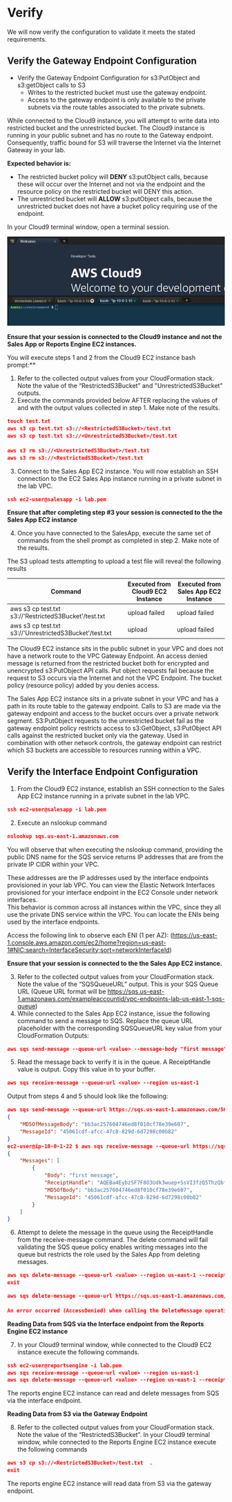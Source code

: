 
# Verify

We will now verify the configuration to validate it meets the stated requirements.  

## Verify the Gateway Endpoint Configuration

* Verify the Gateway Endpoint Configuration for s3:PutObject and s3:getObject calls to S3
  * Writes to the restricted bucket must use the gateway endpoint.
  * Access to the gateway endpoint is only available to the private subnets via the route tables associated to the private subnets. 

While connected to the Cloud9 instance, you will attempt to write data into restricted bucket and the unrestricted bucket.  The Cloud9 instance is running in your public subnet and has no route to the Gateway endpoint.  Consequently, traffic bound for S3 will traverse the Internet via the Internet Gateway in your lab.  

**Expected behavior is:** 
* The restricted bucket policy will **DENY** s3:putObject calls, because these will occur over the Internet and not via the endpoint and the resource policy on the restricted bucket will DENY this action. 
* The unrestricted bucket will **ALLOW** s3:putObject calls, because the unrestricted bucket does not have a bucket policy requiring use of the endpoint. 

In your Cloud9 terminal window, open a terminal session.  

![verify-1](./images/verify-1.png) 

**Ensure that your session is connected to the Cloud9 instance and not the Sales App or Reports Engine EC2 instances.** 

You will execute steps 1 and 2 from the Cloud9 EC2 instance bash prompt:**

1.  Refer to the collected output values from your CloudFormation stack.  Note the value of the “RestrictedS3Bucket” and "UnrestrictedS3Bucket" outputs.  
2.  Execute the commands provided below AFTER replacing the values of <RestrictedS3Bucket> and <UnrestrictedS3Bucket> with the output values collected in step 1.  Make note of the results.

``` json
touch test.txt
aws s3 cp test.txt s3://<RestrictedS3Bucket>/test.txt
aws s3 cp test.txt s3://<UnrestrictedS3Bucket>/test.txt

aws s3 rm s3://<UnrestrictedS3Bucket>/test.txt   
aws s3 rm s3://<RestrictedS3Bucket>/test.txt     
```

3. Connect to the Sales App EC2 instance.  You will now establish an SSH connection to the EC2 Sales App instance running in a private subnet in the lab VPC.   

``` json
ssh ec2-user@salesapp -i lab.pem
```

**Ensure that after completing step #3 your session is connected to the the Sales App EC2 instance**

4. Once you have connected to the SalesApp, execute the same set of commands from the shell prompt as completed in step 2. Make note of the results.


The S3 upload tests attempting to upload a test file will reveal the following results

|Command   |  Executed from Cloud9 EC2 Instance |  Executed from Sales App EC2 Instance |  
|---|---|---|
| aws s3 cp test.txt s3://'RestrictedS3Bucket'/test.txt    |  upload failed | upload failed  |  
| aws s3 cp test.txt s3://'UnrestrictedS3Bucket'/test.txt  |  upload |  upload failed |

The Cloud9 EC2 instance sits in the public subnet in your VPC and does not have a network route to the VPC Gateway Endpoint.  An access denied message is returned from the restricted bucket both for encrypted and unencrypted s3:PutObject API calls. Put object requests fail because the request to S3 occurs via the Internet and not the VPC Endpoint.  The bucket policy (resource policy) added by you denies access.

The Sales App EC2 instance sits in a private subnet in your VPC and has a path in its route table to the gateway endpoint.  Calls to S3 are made via the gateway endpoint and access to the bucket occurs over a private network segment. S3:PutObject requests to the unrestricted bucket fail as the gateway endpoint policy restricts access to s3:GetObject, s3:PutObject API calls against the restricted bucket only via the gateway.  Used in combination with other network controls, the gateway endpoint can restrict which S3 buckets are accessible to resources running within a VPC. 

## Verify the Interface Endpoint Configuration 

1. From the Cloud9 EC2 instance, establish an SSH connection to the Sales App EC2 instance running in a private subnet in the lab VPC.   

``` json
ssh ec2-user@salesapp -i lab.pem
```

2. Execute an nslookup command

``` json
nslookup sqs.us-east-1.amazonaws.com
```

You will observe that when executing the nslookup command, providing the public DNS name for the SQS service returns IP addresses that are from the private IP CIDR within your VPC. 

These addresses are the IP addresses used by the interface endpoints provisioned in your lab VPC.  You can view the Elastic Network Interfaces provisioned for your interface endpoint in the EC2 Console under network interfaces.  
This behavior is common across all instances within the VPC, since they all use the private DNS service within the VPC.  You can locate the ENIs being used by the interface endpoints.

Access the following link to observe each ENI (1 per AZ): (https://us-east-1.console.aws.amazon.com/ec2/home?region=us-east-1#NIC:search=InterfaceSecurity;sort=networkInterfaceId)

**Ensure that your session is connected to the the Sales App EC2 instance.** 

3. Refer to the collected output values from your CloudFormation stack.  Note the value of the “SQSQueueURL” output.  This is your SQS Queue URL (Queue URL format will be https://sqs.us-east-1.amazonaws.com/exampleaccountid/vpc-endpoints-lab-us-east-1-sqs-queue)
4. While connected to the Sales App EC2 instance, issue the following command to send a message to SQS.  Replace the queue URL placeholder <value> with the corresponding SQSQueueURL key value from your CloudFormation Outputs:
 
``` json
aws sqs send-message --queue-url <value> --message-body "first message" --region us-east-1
```
5.  Read the message back to verify it is in the queue.  A ReceiptHandle value is output.  Copy this value in to your buffer.  
  
``` json
aws sqs receive-message --queue-url <value> --region us-east-1
```

Output from steps 4 and 5 should look like the following:

``` json
aws sqs send-message --queue-url https://sqs.us-east-1.amazonaws.com/503395950200/vpc-endpoints-lab-us-east-1-sqs-queue --message-body "first message" --region us-east-1
{
    "MD5OfMessageBody": "bb3ac257604746ed8f010cf78e39e607", 
    "MessageId": "45061cdf-afcc-47c8-829d-6d7298c00b82"
}
ec2-user@ip-10-0-1-22 $ aws sqs receive-message --queue-url https://sqs.us-east-1.amazonaws.com/503395950200/vpc-endpoints-lab-us-east-1-sqs-queue --region us-east-1
{
    "Messages": [
        {
            "Body": "first message", 
            "ReceiptHandle": "AQEBa4EybzSF7F8O3Udk3wuep+SsVI3fzQ5ThzQbf4WWa+eC38xz5ngIJQ2jnv1kVTeLJ/5Gd2ojJy/lGAvM3JqytXPbExQdFPbSENiVKfjsG2wTLPrRBQOQsbT73+DehZYz/rtVPFo2x22jAdNUL1uuLS93bkrM59/ZCKiZoXEDPNjh2E8LKwigUwcCs3OZkHL18lL01JzjEWLxdGNptTbD/GN5UgfFfV7AFVqBgPPYoLfAEbGIuyPksrWAW3L92GqflEn7AsociFtLYRgw6fdFLEY59qNMthgD2Fg+xnR4mlOWHjYDBojXXaTwNTcq7aSJngFMAbu5LC9L0GZ+HYxyhK1ItESzRUKWOzNKklOjZ58P/21OIgmdcrxnK4UZ5BE0cdp70LfpWgooD0AEflyR2WXAxJ/HDqra6wvLw0juM54=", 
            "MD5OfBody": "bb3ac257604746ed8f010cf78e39e607", 
            "MessageId": "45061cdf-afcc-47c8-829d-6d7298c00b82"
        }
    ]
}
``` 

6.  Attempt to delete the message in the queue using the ReceiptHandle from the receive-message command.  The delete command will fail validating the SQS queue policy enables writing messages into the queue but restricts the role used by the Sales App from deleting messages.

``` json 
aws sqs delete-message --queue-url <value> --region us-east-1 --receipt-handle <receipthandlevalue>
exit
```

``` json
aws sqs delete-message --queue-url https://sqs.us-east-1.amazonaws.com/503395950200/vpc-endpoints-lab-us-east-1-sqs-queue --region us-east-1--receipt-handle "AQEBa4EybzSF7F8O3Udk3wuep+SsVI3fzQ5ThzQbf4WWa+eC38xz5ngIJQ2jnv1kVTeLJ/5Gd2ojJy/lGAvM3JqytXPbExQdFPbSENiVKfjsG2wTLPrRBQOQsbT73+DehZYz/rtVPFo2x22jAdNUL1uuLS93bkrM59/ZCKiZoXEDPNjh2E8LKwigUwcCs3OZkHL18lL01JzjEWLxdGNptTbD/GN5UgfFfV7AFVqBgPPYoLfAEbGIuyPksrWAW3L92GqflEn7AsociFtLYRgw6fdFLEY59qNMthgD2Fg+xnR4mlOWHjYDBojXXaTwNTcq7aSJngFMAbu5LC9L0GZ+HYxyhK1ItESzRUKWOzNKklOjZ58P/21OIgmdcrxnK4UZ5BE0cdp70LfpWgooD0AEflyR2WXAxJ/HDqra6wvLw0juM54="

An error occurred (AccessDenied) when calling the DeleteMessage operation: Access to the resource https://us-east-1.queue.amazonaws.com/ is denied.
```

**Reading Data from SQS via the Interface endpoint from the Reports Engine EC2 instance**

7. In your Cloud9 terminal window, while connected to the Cloud9 EC2 instance execute the following commands.  

``` json
ssh ec2-user@reportsengine -i lab.pem
aws sqs receive-message --queue-url <value> --region us-east-1
aws sqs delete-message --queue-url <value> --region us-east-1 --receipt-handle <receipthandlevalue>
```

The reports engine EC2 instance can read and delete messages from SQS via the interface endpoint.

**Reading Data from S3 via the Gateway Endpoint**

8.  Refer to the collected output values from your CloudFormation stack.  Note the value of the “RestrictedS3Bucket”.  In your Cloud9 terminal window, while connected to the Reports Engine EC2 instance execute the following commands  

``` json
aws s3 cp s3://<RestrictedS3Bucket>/test.txt  .
exit
```

The reports engine EC2 instance will read data from S3 via the gateway endpoint.